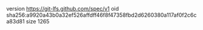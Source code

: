 version https://git-lfs.github.com/spec/v1
oid sha256:a9920a43b0a32ef526affdff46f8f47358fbd2d6260380a117af0f2c6ca83d81
size 1265
